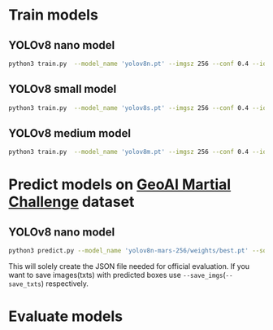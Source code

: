 # Train models

## YOLOv8 nano model 
```bash
python3 train.py  --model_name 'yolov8n.pt' --imgsz 256 --conf 0.4 --iou 0.2 --epochs 600 --batch 512 --data 'data/mars.yaml' --name 'yolov8n-mars-256'
```

## YOLOv8 small model 
```bash
python3 train.py  --model_name 'yolov8s.pt' --imgsz 256 --conf 0.4 --iou 0.2 --epochs 600 --batch 512 --data 'data/mars.yaml' --name 'yolov8s-mars-256'
```

## YOLOv8 medium model 
```bash
python3 train.py  --model_name 'yolov8m.pt' --imgsz 256 --conf 0.4 --iou 0.2 --epochs 600 --batch 256 --data 'data/mars.yaml' --name 'yolov8m-mars-256'
```

# Predict models on [GeoAI Martial Challenge](http://cici.lab.asu.edu/martian/#data-dataset) dataset

## YOLOv8 nano model 
```bash
python3 predict.py --model_name 'yolov8n-mars-256/weights/best.pt' --source 'val_images' --save_dir 'yolov8n-mars-256-evaluation-results/' --json_name 'results.json' --imgsz 256 --conf 0.4 --data data/mars.yaml
```

This will solely create the JSON file needed for official evaluation. 
If you want to save images(txts) with predicted boxes use `--save_imgs`(`--save_txts`) respectively.

# Evaluate models